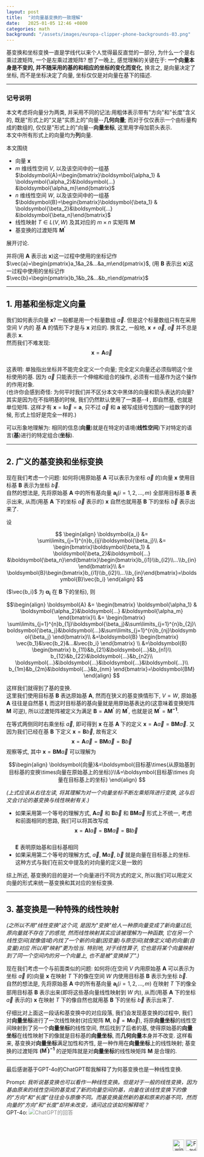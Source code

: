 ```yaml
---
layout: post
title:  "对向量基变换的一致理解"
date:   2025-01-05 12:46 +0800
categories: math
background: "/assets/images/europa-clipper-phone-backgrounds-03.png"
---
```


基变换和坐标变换一直是学线代以来个人觉得最反直觉的一部分, 为什么一个是右乘过渡矩阵, 一个是左乘过渡矩阵? 想了一晚上, 感觉理解的关键在于: **一个向量本身是不变的, 并不随采用的基的和相应的坐标的变化而变化**, 换言之, 是向量决定了坐标, 而不是坐标决定了向量, 坐标仅仅是对向量在基下的描述.

---
### 记号说明

本文考虑将向量分为两类, 并采用不同的记法:用粗体表示带有"方向"和"长度"含义的, 既是"形式上的"又是"实质上的"向量--**几何向量**; 而对于仅仅表示一个由标量构成的数组的, 仅仅是"形式上的"向量--**向量坐标**, 这里用字母加箭头表示.  
本文中所有形式上的向量均为**列**向量.

本文围绕
- 向量 $\boldsymbol{x}$ 
- $m$ 维线性空间 $V$, 以及该空间中的一组基 $\boldsymbol{A}=\begin{bmatrix}\boldsymbol{\alpha_1} & \boldsymbol{\alpha_2}&\boldsymbol{...} &\boldsymbol{\alpha_m}\end{bmatrix}$
- $n$ 维线性空间 $W$, 以及该空间中的一组基 $\boldsymbol{B}=\begin{bmatrix}\boldsymbol{\beta_1} & \boldsymbol{\beta_2}&\boldsymbol{...} &\boldsymbol{\beta_n}\end{bmatrix}$
- 线性映射 $T\in L(V, W)$ 及其对应的 $m\times n$ 实矩阵 $\boldsymbol{M}$  
- 基变换的过渡矩阵 $\boldsymbol{M^\prime}$

展开讨论.  

并将(用 $\boldsymbol{A}$ 表示出 $\boldsymbol{x}$)这一过程中使用的坐标记作 $\vec{a}=\begin{pmatrix}a_1&a_2&...&a_m\end{pmatrix}$, (用 $\boldsymbol{B}$ 表示出 $\boldsymbol{x}$)这一过程中使用的坐标记作 $\vec{b}=\begin{pmatrix}b_1&b_2&...&b_n\end{pmatrix}$

---
## 1. 用基和坐标定义向量

我们如何表示向量 $\boldsymbol{x}$? 一般都是用一个标量数组 $\vec{a}$. 但是这个标量数组只有在采用空间 $V$ 内的 基 $\boldsymbol{A}$ 的情形下才是与 $\boldsymbol{x}$ 对应的. 换言之, 一般地,  $\boldsymbol{x} \neq \vec{a}$, $\vec{a}$ 并不总是表示 $\boldsymbol{x}$.  
然而我们不难发现: 
$$\boldsymbol{x} = \boldsymbol{A}\vec{a}$$  
这表明: 单独指出坐标并不能完全定义一个向量; 完全定义向量还必须指明这个坐标使用的基. 因为 $\vec{a}$ 只能表示一个伸缩和组合的操作, 必须有一组基作为这个操作的作用对象.  
(也许你会感到奇怪: 为何平时我们并不区分本文中黑体的向量和箭头表达的向量? 其实是因为在不指明基的时候, 我们仍然默认使用了一类基--$\boldsymbol{I}$ , 即自然基, 也就是单位矩阵. 这样才有 $\boldsymbol{x} = \boldsymbol{I}\vec{a}=\boldsymbol{a}$, 只不过 $\vec{a}$ 和 $\boldsymbol{a}$ 被写成括号包围的一组数字的时候, 形式上恰好是完全一样的.)

可以形象地理解为: 相同的信息(**向量**)就是在特定的语境(**线性空间**)下对特定的语言(**基**)进行的特定组合(**坐标**).

---
## 2. 广义的基变换和坐标变换

现在我们考虑一个问题: 如何将(用原始基 $\boldsymbol{A}$ 可以表示为坐标 $\vec{a}$ 的)向量 $\boldsymbol{x}$ 使用目标基 $\boldsymbol{B}$ 表示为坐标 $\vec{b}$.  
自然的想法是, 先将原始基 $\boldsymbol{A}$ 中的所有基向量 $\boldsymbol{a_i}(i=1, 2, ..., m)$ 全部用目标基 $\boldsymbol{B}$ 表示出来, 从而(用基 $\boldsymbol{A}$ 下的坐标 $\vec{a}$ 表示的) $\boldsymbol{x}$ 自然也就用基 $\boldsymbol{B}$ 下的坐标 $\vec{b}$ 表示出来了.  

设

$$
\begin{align}
\boldsymbol{a_i} &= \sum\limits_{j=1}^{n}b_{ij}\boldsymbol{\beta_j}\\
&= \begin{bmatrix}\boldsymbol{\beta_1} & \boldsymbol{\beta_2}&\boldsymbol{...} &\boldsymbol{\beta_n}\end{bmatrix}\begin{bmatrix}b_{i1}\\b_{i2}\\...\\b_{in}\end{bmatrix}\\
&= \boldsymbol{B}\begin{bmatrix}b_{i1}\\b_{i2}\\...\\b_{in}\end{bmatrix}=\boldsymbol{B}\vec{b_i}
\end{align}
$$

($\vec{b_i}$ 为 $\boldsymbol{\alpha_i}$ 在 $\boldsymbol{B}$ 下的坐标), 则

$$\begin{align}
\boldsymbol{A} &=
\begin{bmatrix}
\boldsymbol{\alpha_1} & \boldsymbol{\alpha_2}&\boldsymbol{...} &\boldsymbol{\alpha_m}
\end{bmatrix}\\
&=
\begin{bmatrix}
\sum\limits_{j=1}^{n}b_{1j}\boldsymbol{\beta_j}&\sum\limits_{j=1}^{n}b_{2j}\boldsymbol{\beta_j}&\boldsymbol{...}&\sum\limits_{j=1}^{n}b_{nj}\boldsymbol{\beta_j}
\end{bmatrix}\\
&=\boldsymbol{B}
\begin{bmatrix}
\vec{b_1}&\vec{b_2}&...&\vec{b_i}
\end{bmatrix}
\\
&=\boldsymbol{B}
\begin{bmatrix}
b_{11}&b_{21}&\boldsymbol{...}&b_{n1}\\
b_{12}&b_{22}&\boldsymbol{...}&b_{n2}\\
\boldsymbol{...}&\boldsymbol{...}&\boldsymbol{...}&\boldsymbol{...}\\
b_{1m}&b_{2m}&\boldsymbol{...}&b_{nm}
\end{bmatrix}=\boldsymbol{BM}
\end{align}
$$

这样我们就得到了基的变换.  
这里我们使用目标基 $\boldsymbol{B}$ 表达原始基 $\boldsymbol{A}$, 然而在狭义的基变换情形下, $V=W$, 原始基 $\boldsymbol{A}$ 往往是自然基 $\boldsymbol{I}$, 而这时目标基的基向量就是用原始基表达的(这意味着变换矩阵 $\boldsymbol{M}$ 可逆), 所以过渡矩阵被定义为满足 $\boldsymbol{B}=\boldsymbol{AM^\prime}$ 的 $\boldsymbol{M^\prime}$, 也就是说 $\boldsymbol{M^\prime}=\boldsymbol{M^{-1}}$.

在等式两侧同时右乘坐标 $\vec{a}$, 即可得到 $\boldsymbol{x}$ 在基 $\boldsymbol{A}$ 下的定义 $\boldsymbol{x}=\boldsymbol{A}\vec{a}=\boldsymbol{BM}\vec{a}$. 又因为我们已经在基 $\boldsymbol{B}$ 下定义 $\boldsymbol{x}=\boldsymbol{B}\vec{b}$, 故有定义
$$
\boldsymbol{x}=\boldsymbol{A}\vec{a}=\boldsymbol{BM}\vec{a}=\boldsymbol{B}\vec{b}
$$
观察等式, 其中 $\boldsymbol{x}=\boldsymbol{BM}\vec{a}$ 可以理解为

$$\begin{align}
\boldsymbol{向量}&=\boldsymbol{目标基\times(从原始基到目标基的变换\times向量在原始基上的坐标)}\\&=\boldsymbol{目标基\times 向量在目标基上的坐标}
\end{align}
$$

*(上式应该从右往左读, 将其理解为对一个向量坐标不断左乘矩阵进行变换, 这与后文会讨论的基变换与线性映射有关.)*
- 如果采用第一个等号的理解方式,  $\boldsymbol{A}\vec{a}$ 和 $\boldsymbol{B}\vec{b}$ 和 $\boldsymbol{BM}\vec{a}$ 形式上不统一, 考虑和前面相同的思路, 我们可以将其改写成
    $$
    \boldsymbol{x}=\boldsymbol{AI}\vec{a}=\boldsymbol{BM}\vec{a}=\boldsymbol{BI}\vec{b}
    $$  
    $\boldsymbol{E}$ 表明原始基和目标基相同 
- 如果采用第二个等号的理解方式,  $\vec{a}$, $\boldsymbol{M}\vec{a}$, $\vec{b}$ 就是向量在目标基上的坐标. 这种方式与我们在前文中提及的对向量的定义是一致的  

综上所述, 基变换的目的是对一个向量进行不同方式的定义, 所以我们可以用定义向量的形式来统一基变换和其对应的坐标变换.

---
## 3. 基变换是一种特殊的线性映射

*(之所以不用"线性变换"这个词, 是因为"变换"给人一种原向量变成了新向量过后, 原向量就不存在了的感觉, 然而线性映射其实应该被理解为一种函数, 它在另一个线性空间(就像值域)内找了一个新的向量(因变量)与原空间(就像定义域)的向量(自变量)对应 所以用"映射"更为恰当. 特别地, 对于线性算子, 它也是将某个向量映射到了同一个空间内的另一个向量上, 也不是被"变换掉了".)*  

现在我们考虑一个与前面类似的问题: 如何将(在空间 $V$ 内用原始基 $\boldsymbol{A}$ 可以表示为坐标 $\vec{a}$ 的)向量 $\boldsymbol{x}$ 在映射 $T$ 下的像在空间 $W$ 内使用目标基 $\boldsymbol{B}$ 表示为坐标 $\vec{b}$.  
自然的想法是, 先将原始基 $\boldsymbol{A}$ 中的所有基向量 $\boldsymbol{a_i}(i=1, 2, ..., m)$ 在映射 $T$ 下的像全部用目标基 $\boldsymbol{B}$ 表示出来(即将这些基向量线性映射到 $W$ 内), 从而(用基 $\boldsymbol{A}$ 下的坐标 $\vec{a}$ 表示的) $\boldsymbol{x}$ 在映射 $T$ 下的像自然也就用基 $\boldsymbol{B}$ 下的坐标 $\vec{b}$ 表示出来了.  

仔细比对上面这一段话和基变换中的对应段落, 我们会发现基变换的过程中, 我们对**向量坐标**进行了一次线性映射(对应矩阵 $\boldsymbol{M}$, $\vec{b}=\boldsymbol{M}\vec{a}$), 将原**向量坐标**的线性空间映射到了另一个**向量坐标**的线性空间, 然后找到了后者的基, 使得原始基的**向量坐标**在线性映射下的像就是目标基的**向量坐标**, 而**几何向量**本身并不改变. 这样看来, 基变换对**向量坐标**满足加性和齐性, 是一种作用在**向量坐标**上的线性映射; 基变换的过渡矩阵 $\boldsymbol{(M^\prime)^{-1}}$ 的逆矩阵就是对**向量坐标**的线性映矩阵 $\boldsymbol{M}$ 是合理的.

---
最后感谢基于GPT-4o的ChatGPT帮我解释了为何基变换也是一种线性变换.  

Prompt: *我听说基变换也可以看作一种线性变换。但是对于一般的线性变换，因为基由原来的线性空间的基变成了新的向量空间的基，向量在该线性变换下的像的“方向”和“长度”往往会与原像不同。而基变换虽然新的基和原来的基不同，然而向量的“方向”和“长度”却并未改变，请问这应该如何解释呢？*  
GPT-4o: 
<img src="/assets/images/GPT-4o'sAnswer.png" alt="ChatGPT的回答" title="ChatGPT的回答" style="opacity:0.5;">

<br><br>
<div style="text-align: right;"><img src="{{ "/assets/images/winterbadge250x250.png" | relative_url }}" alt="winter" width="30" height="30"> <img src="{{ "/assets/images/favicon.svg" | relative_url }}" alt="Favicon" width="30" height="30"></div>